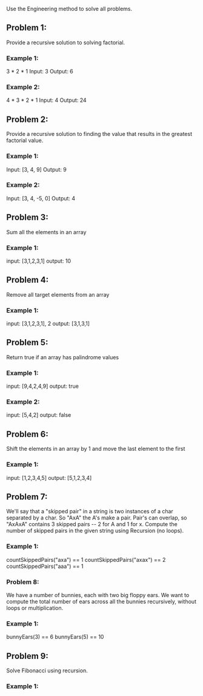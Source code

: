 Use the Engineering method to solve all problems.

## Problem 1:
Provide a recursive solution to solving factorial.


### Example 1:

3 * 2 * 1
Input: 3 
Output: 6

### Example 2:

4 * 3 * 2 * 1
Input: 4 
Output: 24


## Problem 2:
Provide a recursive solution to finding the value that results in the 
greatest factorial value.


### Example 1:

Input: [3, 4, 9] 
Output: 9

### Example 2:

Input: [3, 4, -5, 0] 
Output: 4

## Problem 3:
Sum all the elements in an array

### Example 1:
input: [3,1,2,3,1]
output: 10

## Problem 4:
Remove all target elements from an array
### Example 1:
input: [3,1,2,3,1], 2
output: [3,1,3,1]


## Problem 5:
Return true if an array has palindrome values
### Example 1:
input: [9,4,2,4,9]
output: true
### Example 2:
input: [5,4,2]
output: false


## Problem 6:
Shift the elements in an array by 1 and move the last element to the first
### Example 1:
input: [1,2,3,4,5]
output: [5,1,2,3,4]

## Problem 7:
We'll say that a "skipped pair" in a string is two instances of a char separated by a char. So "AxA" the A's make a pair. Pair's can overlap, so "AxAxA" contains 3 skipped pairs -- 2 for A and 1 for x. Compute the number of skipped pairs in the given string using Recursion (no loops).
### Example 1:
countSkippedPairs("axa") == 1
countSkippedPairs("axax") == 2
countSkippedPairs("aaa") == 1


### Problem 8:
We have a number of bunnies, each with two big floppy ears. We want to compute the total number of ears across all the bunnies recursively, without loops or multiplication.

### Example 1:
bunnyEars(3) == 6
bunnyEars(5) == 10

## Problem 9:
Solve Fibonacci using recursion.

### Example 1:


